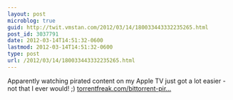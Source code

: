 ```yaml
---
layout: post
microblog: true
guid: http://twit.vmstan.com/2012/03/14/180033443332235265.html
post_id: 3037791
date: 2012-03-14T14:51:32-0600
lastmod: 2012-03-14T14:51:32-0600
type: post
url: /2012/03/14/180033443332235265.html
---
```

Apparently watching pirated content on my Apple TV just got a lot easier - not that I ever would! ;) <a href="http://torrentfreak.com/bittorrent-pirates-go-nuts-after-tv-release-groups-dump-xvid-120303/">torrentfreak.com/bittorrent-pir…</a>
